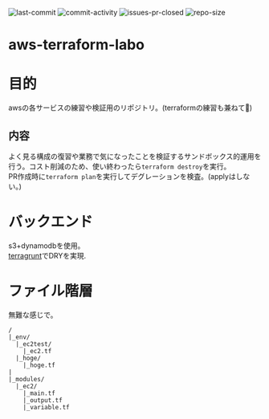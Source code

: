 ![last-commit](https://img.shields.io/github/gist/last-commit/bbc0253b337fc35cb7594035d9dad0cb) ![commit-activity](https://img.shields.io/github/commit-activity/m/naruse666/aws-terraform-labo) ![issues-pr-closed](https://img.shields.io/github/issues-pr-closed/naruse666/aws-terraform-labo) ![repo-size](https://img.shields.io/github/repo-size/naruse666/aws-terraform-labo)

# aws-terraform-labo
# 目的
awsの各サービスの練習や検証用のリポジトリ。(terraformの練習も兼ねて:book:)
## 内容
よく見る構成の復習や業務で気になったことを検証するサンドボックス的運用を行う。コスト削減のため、使い終わったら```terraform destroy```を実行。  
PR作成時に```terraform plan```を実行してデグレーションを検査。(applyはしない。)

# バックエンド
s3+dynamodbを使用。  
[terragrunt](https://terragrunt.gruntwork.io/)でDRYを実現.

# ファイル階層
無難な感じで。
```
/
|_env/
  |_ec2test/
    |_ec2.tf
  |_hoge/
    |_hoge.tf
|
|_modules/
  |_ec2/
    |_main.tf
    |_output.tf
    |_variable.tf
```
